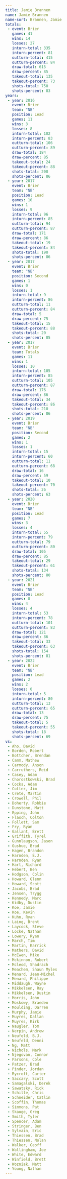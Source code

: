 ```yaml
---
title: Jamie Brannen
name: Jamie Brannen
name-sort: Brannen, Jamie
totals:
 - event: Brier
   games: 41
   wins: 14
   losses: 27
   inturn-total: 335
   inturn-percent: 81
   outturn-total: 415
   outturn-percent: 84
   draw-total: 615
   draw-percent: 85
   takeout-total: 135
   takeout-percent: 73
   shots-total: 750
   shots-percent: 83
years:
 - year: 2016
   event: Brier
   team: "NB"
   position: Lead
   games: 11
   wins: 3
   losses: 8
   inturn-total: 102
   inturn-percent: 83
   outturn-total: 106
   outturn-percent: 89
   draw-total: 184
   draw-percent: 85
   takeout-total: 24
   takeout-percent: 88
   shots-total: 208
   shots-percent: 86
 - year: 2017
   event: Brier
   team: "NB"
   position: Lead
   games: 10
   wins: 1
   losses: 9
   inturn-total: 96
   inturn-percent: 85
   outturn-total: 94
   outturn-percent: 87
   draw-total: 171
   draw-percent: 86
   takeout-total: 19
   takeout-percent: 84
   shots-total: 190
   shots-percent: 86
 - year: 2017
   event: Brier
   team: "NB"
   position: Second
   games: 1
   wins: 0
   losses: 1
   inturn-total: 9
   inturn-percent: 86
   outturn-total: 11
   outturn-percent: 84
   draw-total: 5
   draw-percent: 75
   takeout-total: 15
   takeout-percent: 88
   shots-total: 20
   shots-percent: 85
 - year: 2017
   event: Brier
   team: Totals
   games: 11
   wins: 1
   losses: 10
   inturn-total: 105
   inturn-percent: 85
   outturn-total: 105
   outturn-percent: 87
   draw-total: 176
   draw-percent: 86
   takeout-total: 34
   takeout-percent: 86
   shots-total: 210
   shots-percent: 86
 - year: 2019
   event: Brier
   team: "NB"
   position: Second
   games: 2
   wins: 1
   losses: 1
   inturn-total: 15
   inturn-percent: 60
   outturn-total: 11
   outturn-percent: 68
   draw-total: 16
   draw-percent: 59
   takeout-total: 10
   takeout-percent: 70
   shots-total: 26
   shots-percent: 63
 - year: 2020
   event: Brier
   team: "NB"
   position: Lead
   games: 7
   wins: 3
   losses: 4
   inturn-total: 55
   inturn-percent: 79
   outturn-total: 79
   outturn-percent: 80
   draw-total: 105
   draw-percent: 85
   takeout-total: 29
   takeout-percent: 61
   shots-total: 134
   shots-percent: 80
 - year: 2021
   event: Brier
   team: "NB"
   position: Lead
   games: 8
   wins: 4
   losses: 4
   inturn-total: 53
   inturn-percent: 78
   outturn-total: 101
   outturn-percent: 83
   draw-total: 121
   draw-percent: 86
   takeout-total: 33
   takeout-percent: 63
   shots-total: 154
   shots-percent: 81
 - year: 2022
   event: Brier
   team: "NB"
   position: Lead
   games: 2
   wins: 2
   losses: 0
   inturn-total: 5
   inturn-percent: 80
   outturn-total: 13
   outturn-percent: 65
   draw-total: 13
   draw-percent: 75
   takeout-total: 5
   takeout-percent: 55
   shots-total: 18
   shots-percent: 69
vs:
 - Aho, David
 - Borden, Robert
 - Bottcher, Brendan
 - Camm, Mathew
 - Carmody, Anson
 - Carruthers, Reid
 - Casey, Adam
 - Chorostkowski, Brad
 - Cocks, Adam
 - Cotter, Jim
 - Crete, Martin
 - Crowell, Phil
 - Doherty, Robbie
 - Dunstone, Matt
 - Epping, John
 - Flasch, Colton
 - Follett, Sam
 - Fry, Ryan
 - Gallant, Brett
 - Griffith, Tyrel
 - Gunnlaugson, Jason
 - Gushue, Brad
 - Hagen, Brandon
 - Harnden, E.J.
 - Harnden, Ryan
 - Hart, Richard
 - Hebert, Ben
 - Hodgson, Colin
 - Howard, Glenn
 - Howard, Scott
 - Jacobs, Brad
 - Jensen, Trygg
 - Kennedy, Marc
 - Kidby, Dustin
 - Koe, Jamie
 - Koe, Kevin
 - Kuhn, Ryan
 - Laing, Brent
 - Laycock, Steve
 - Locke, Nathan
 - Lowery, Ryan
 - March, Tim
 - Martin, Karrick
 - Mathers, David
 - McEwen, Mike
 - Mckinnon, Robert
 - Mcleod, Shadrach
 - Meachem, Shaun Myles
 - Menard, Jean-Michel
 - Menard, Philippe
 - Middaugh, Wayne
 - Mikkelsen, Ray
 - Mikkelsen, Dustin
 - Morris, John
 - Moskowy, Braeden
 - Moulding, Darren
 - Murphy, Jamie
 - Muyres, Dallan
 - Muyres, Kirk
 - Naugler, Tom
 - Nerpin, Andrew
 - Neufeld, B.J.
 - Neufeld, Denni
 - Ng, Matt
 - Nichols, Mark
 - Njegovan, Connor
 - Parsons, Cole
 - Patzer, Brad
 - Pinder, Jordan
 - Rycroft, Carter
 - Saccary, Scott
 - Samagalski, Derek
 - Sawatsky, Rick
 - Schille, Chris
 - Schneider, Catlin
 - Scoffin, Thomas
 - Simmons, Pat
 - Skauge, Greg
 - Smith, Tyler
 - Spencer, Adam
 - Stringer, Ben
 - Sylvain, Eric
 - Thiessen, Brad
 - Thiessen, Nolan
 - Walker, Geoff
 - Wallingham, Joe
 - White, Edward
 - Winfield, Brett
 - Wozniak, Matt
 - Young, Nathan
---
```


